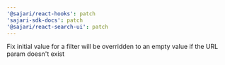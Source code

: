 ```yaml
---
'@sajari/react-hooks': patch
'sajari-sdk-docs': patch
'@sajari/react-search-ui': patch
---
```


Fix initial value for a filter will be overridden to an empty value if the URL param doesn't exist
